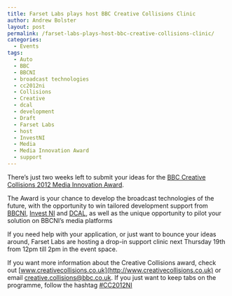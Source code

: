 ```yaml
---
title: Farset Labs plays host BBC Creative Collisions Clinic
author: Andrew Bolster
layout: post
permalink: /farset-labs-plays-host-bbc-creative-collisions-clinic/
categories:
  - Events
tags:
  - Auto
  - BBC
  - BBCNI
  - broadcast technologies
  - cc2012ni
  - Collisions
  - Creative
  - dcal
  - development
  - Draft
  - Farset Labs
  - host
  - InvestNI
  - Media
  - Media Innovation Award
  - support
---
```

There&#8217;s just two weeks left to submit your ideas for the [BBC Creative Collisions 2012 Media Innovation Award](http://messages.bbcni.tv/collisions/).[<img class="alignright size-thumbnail wp-image-564" title="creative_collisions_logo" src="http://i2.wp.com/farsetlabs.org.uk/blog/wp-content/uploads/2012/07/creative_collisions_logo-150x109.jpg?resize=150%2C109" alt="" data-recalc-dims="1" />][1]

The Award is your chance to develop the broadcast technologies of the future, with the opportunity to win tailored development support from [BBCNI](http://www.bbc.co.uk/northernireland/), [Invest NI](http://www.investni.com/) and [DCAL](http://www.dcalni.gov.uk/), as well as the unique opportunity to pilot your solution on BBCNI&#8217;s media platforms

If you need help with your application, or just want to bounce your ideas around, Farset Labs are hosting a drop-in support clinic next Thursday 19th from 12pm till 2pm in the event space.

If you want more information about the Creative Collisions award, check out [www.creativecollisions.co.uk](http://www.creativecollisions.co.uk) or email [creative.collisions@bbc.co.uk](mailto:creative.collisions@bbc.co.uk). If you just want to keep tabs on the programme, follow the hashtag [#CC2012NI](https://twitter.com/#!/search/realtime/%23CC2012NI)

&nbsp;

 [1]: http://i0.wp.com/farsetlabs.org.uk/blog/wp-content/uploads/2012/07/creative_collisions_logo.jpg
